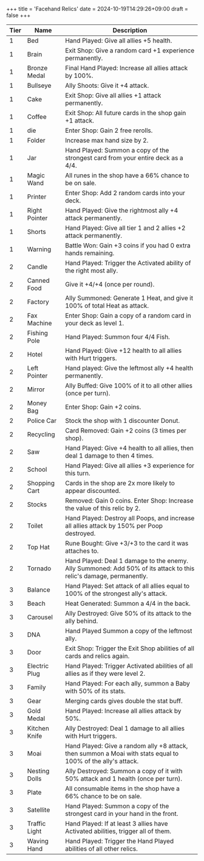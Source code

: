 +++
title = 'Facehand Relics'
date = 2024-10-19T14:29:26+09:00
draft = false
+++

| Tier | Name          | Description                                                                                                        |
| ---- | ------------- | ------------------------------------------------------------------------------------------------------------------ |
| 1    | Bed           | Hand Played: Give all allies +5 health.                                                                            |
| 1    | Brain         | Exit Shop: Give a random card +1 experience permanently.                                                           |
| 1    | Bronze Medal  | Final Hand Played: Increase all allies attack by 100%.                                                             |
| 1    | Bullseye      | Ally Shoots: Give it +4 attack.                                                                                    |
| 1    | Cake          | Exit Shop: Give all allies +1 attack permanently.                                                                  |
| 1    | Coffee        | Exit Shop: All future cards in the shop gain +1 attack.                                                            |
| 1    | die           | Enter Shop: Gain 2 free rerolls.                                                                                   |
| 1    | Folder        | Increase max hand size by 2.                                                                                       |
| 1    | Jar           | Hand Played: Summon a copy of the strongest card from your entire deck as a 4/4.                                   |
| 1    | Magic Wand    | All runes in the shop have a 66% chance to be on sale.                                                             |
| 1    | Printer       | Enter Shop: Add 2 random cards into your deck.                                                                     |
| 1    | Right Pointer | Hand Played: Give the rightmost ally +4 attack permanently.                                                        |
| 1    | Shorts        | Hand Played: Give all tier 1 and 2 allies +2 attack permanently.                                                   |
| 1    | Warning       | Battle Won: Gain +3 coins if you had 0 extra hands remaining.                                                      |
| 2    | Candle        | Hand Played: Trigger the Activated ability of the right most ally.                                                 |
| 2    | Canned Food   | Give it +4/+4 (once per round).                                                                                    |
| 2    | Factory       | Ally Summoned: Generate 1 Heat, and give it 100% of total Heat as attack.                                          |
| 2    | Fax Machine   | Enter Shop: Gain a copy of a random card in your deck as level 1.                                                  |
| 2    | Fishing Pole  | Hand Played: Summon four 4/4 Fish.                                                                                 |
| 2    | Hotel         | Hand Played: Give +12 health to all allies with Hurt triggers.                                                     |
| 2    | Left Pointer  | Hand played: Give the leftmost ally +4 health permanently.                                                         |
| 2    | Mirror        | Ally Buffed: Give 100% of it to all other allies (once per turn).                                                  |
| 2    | Money Bag     | Enter Shop: Gain +2 coins.                                                                                         |
| 2    | Police Car    | Stock the shop with 1 discounter Donut.                                                                            |
| 2    | Recycling     | Card Removed: Gain +2 coins (3 times per shop).                                                                    |
| 2    | Saw           | Hand Played: Give +4 health to all allies, then deal 1 damage to then 4 times.                                     |
| 2    | School        | Hand Played: Give all allies +3 experience for this turn.                                                          |
| 2    | Shopping Cart | Cards in the shop are 2x more likely to appear discounted.                                                         |
| 2    | Stocks        | Removed: Gain 0 coins. Enter Shop: Increase the value of this relic by 2.                                          |
| 2    | Toilet        | Hand Played: Destroy all Poops, and increase all allies attack by 150% per Poop destroyed.                         |
| 2    | Top Hat       | Rune Bought: Give +3/+3 to the card it was attaches to.                                                            |
| 2    | Tornado       | Hand Played: Deal 1 damage to the enemy. Ally Summoned: Add 50% of its attack to this relic's damage, permanently. |
| 3    | Balance       | Hand Played: Set attack of all allies equal to 100% of the strongest ally's attack.                                |
| 3    | Beach         | Heat Generated: Summon a 4/4 in the back.                                                                          |
| 3    | Carousel      | Ally Destroyed: Give 50% of its attack to the ally behind.                                                         |
| 3    | DNA           | Hand Played Summon a copy of the leftmost ally.                                                                    |
| 3    | Door          | Exit Shop: Trigger the Exit Shop abilities of all cards and relics again.                                          |
| 3    | Electric Plug | Hand Played: Trigger Activated abilities of all allies as if they were level 2.                                    |
| 3    | Family        | Hand Played: For each ally, summon a Baby with 50% of its stats.                                                   |
| 3    | Gear          | Merging cards gives double the stat buff.                                                                          |
| 3    | Gold Medal    | Hand Played: Increase all allies attack by 50%.                                                                    |
| 3    | Kitchen Knife | Ally Destroyed: Deal 1 damage to all allies with Hurt triggers.                                                    |
| 3    | Moai          | Hand Played: Give a random ally +8 attack, then summon a Moai with stats equal to 100% of the ally's attack.       |
| 3    | Nesting Dolls | Ally Destroyed: Summon a copy of it with 50% attack and 1 health (once per turn).                                  |
| 3    | Plate         | All consumable items in the shop have a 66% chance to be on sale.                                                  |
| 3    | Satellite     | Hand Played: Summon a copy of the strongest card in your hand in the front.                                        |
| 3    | Traffic Light | Hand Played: If at least 3 allies have Activated abilities, trigger all of them.                                   |
| 3    | Waving Hand   | Hand Played: Trigger the Hand Played abilities of all other relics.                                                |

